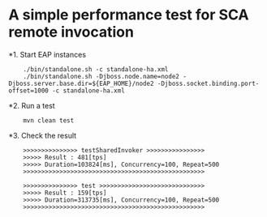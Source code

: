 # A simple performance test for SCA remote invocation

*1. Start EAP instances
````
    ./bin/standalone.sh -c standalone-ha.xml
    ./bin/standalone.sh -Djboss.node.name=node2 -Djboss.server.base.dir=${EAP_HOME}/node2 -Djboss.socket.binding.port-offset=1000 -c standalone-ha.xml
````

*2. Run a test
````
    mvn clean test
````

*3. Check the result
````
    >>>>>>>>>>>>>>> testSharedInvoker >>>>>>>>>>>>>>>>
    >>>>> Result : 481[tps]
    >>>>> Duration=103824[ms], Concurrency=100, Repeat=500
    >>>>>>>>>>>>>>>>>>>>>>>>>>>>>>>>>>>>>>>>>>>>>>>>>>

    >>>>>>>>>>>>>>> test >>>>>>>>>>>>>>>>>>>>>>>>>>>>>
    >>>>> Result : 159[tps]
    >>>>> Duration=313735[ms], Concurrency=100, Repeat=500
    >>>>>>>>>>>>>>>>>>>>>>>>>>>>>>>>>>>>>>>>>>>>>>>>>>
````
